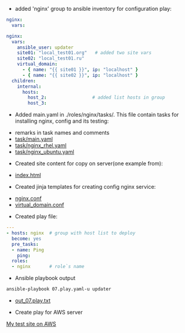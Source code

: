   * added 'nginx' group to ansible inventory for configuration play:
```yaml
nginx:
  vars:

nginx:
  vars:
    ansible_user: updater
    site01: "local_test01.org"   # added two site vars
    site02: "local_test01.ru"
    virtual_domain:
      - { name: "{{ site01 }}", ip: "localhost" }
      - { name: "{{ site02 }}", ip: "localhost" }
  children:
    internal:
      hosts:
        host_2:                 # added list hosts in group
        host_3:

```
  * Аdded main.yaml in ./roles/nginx/tasks/. This file contain tasks for installing nginx, config and its testing:
  - remarks in task names and comments 
  -  [task/main.yaml](../Ansible/roles/nginx/tasks/main.yaml)
  -  [task/nginx_rhel.yaml](../Ansible/roles/nginx/tasks/nginx_rhel.yaml)
  -  [task/nginx_ubuntu.yaml](../Ansible/roles/nginx/tasks/nginx_ubuntu.yaml)

  * Created site content for copy on server(one example from):
  - [index.html](../Ansible/roles/nginx/files/local_test01.org/index.html)
  * Created jinja templates for creating config nginx service:
  - [nginx.conf](../Ansible/roles/nginx/templates/nginx.conf)
  - [virtual_domain.conf](../Ansible/roles/nginx/templates/virtual_domain.j2)
  * Created play file:
```yaml
---
- hosts: nginx  # group with host list to deploy
  become: yes
  pre_tasks:
  - name: Ping
    ping:
  roles:
  - nginx       # role`s name
```
 * Ansible playbook output
```bash
ansible-playbook 07.play.yaml-u updater
```
  - [out_07.play.txt](../Ansible/out_07.play.txt)

  * Create play for AWS server

[My test site on AWS](http://18.194.96.246/)


